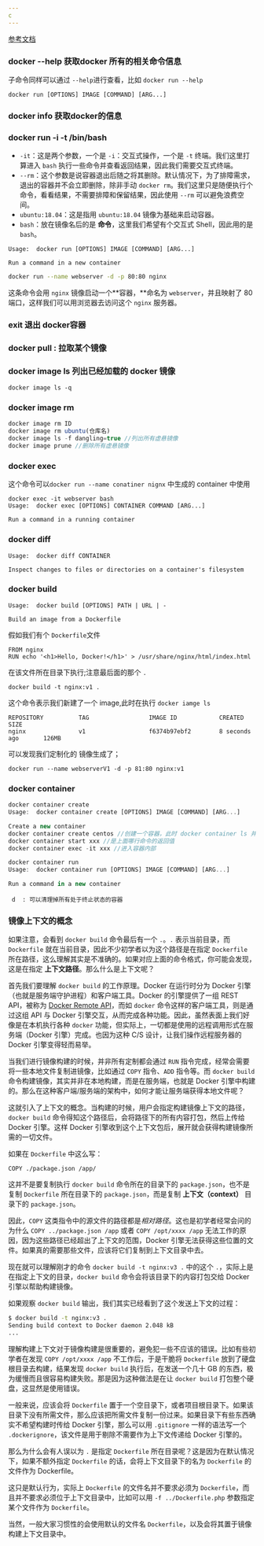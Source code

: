 ```yaml
---
c
---
```


[参考文档](https://yeasy.gitbooks.io/docker_practice/image/build.html)

### docker --help 获取docker 所有的相关命令信息

子命令同样可以通过 `--help`进行查看，比如 `docker run --help`

```
docker run [OPTIONS] IMAGE [COMMAND] [ARG...]
```

### docker info 获取docker的信息

### docker run -i -t  /bin/bash 

- `-it`：这是两个参数，一个是 `-i`：交互式操作，一个是 `-t` 终端。我们这里打算进入 `bash` 执行一些命令并查看返回结果，因此我们需要交互式终端。
- `--rm`：这个参数是说容器退出后随之将其删除。默认情况下，为了排障需求，退出的容器并不会立即删除，除非手动 `docker rm`。我们这里只是随便执行个命令，看看结果，不需要排障和保留结果，因此使用 `--rm` 可以避免浪费空间。
- `ubuntu:18.04`：这是指用 `ubuntu:18.04` 镜像为基础来启动容器。
- `bash`：放在镜像名后的是 **命令**，这里我们希望有个交互式 Shell，因此用的是 `bash`。

```
Usage:	docker run [OPTIONS] IMAGE [COMMAND] [ARG...]

Run a command in a new container
```

```bash
docker run --name webserver -d -p 80:80 nginx
```

这条命令会用 `nginx` 镜像启动一个**容器，**命名为 `webserver`，并且映射了 80 端口，这样我们可以用浏览器去访问这个 `nginx` 服务器。

### exit 退出 docker容器

### docker pull : 拉取某个镜像

### docker image ls 列出已经加载的 docker 镜像

```
docker image ls -q 
```

### docker image rm 

```javascript
docker image rm ID
docker image rm ubuntu(仓库名)
docker image ls -f dangling=true //列出所有虚悬镜像
docker image prune //删除所有虚悬镜像
```

### docker exec

这个命令可以`docker run --name conatiner nignx` 中生成的 container 中使用

```
docker exec -it webserver bash
Usage:	docker exec [OPTIONS] CONTAINER COMMAND [ARG...]

Run a command in a running container
```

### docker diff

```
Usage:	docker diff CONTAINER

Inspect changes to files or directories on a container's filesystem
```

### docker build 

```
Usage:	docker build [OPTIONS] PATH | URL | -

Build an image from a Dockerfile
```

假如我们有个 `Dockerfile`文件

```
FROM nginx
RUN echo '<h1>Hello, Docker!</h1>' > /usr/share/nginx/html/index.html
```

在该文件所在目录下执行;注意最后面的那个 `.`

```
docker build -t nginx:v1 .
```

这个命令表示我们新建了一个 image,此时在执行 `docker iamge ls `

```
REPOSITORY          TAG                 IMAGE ID            CREATED             SIZE
nginx               v1                  f6374b97ebf2        8 seconds ago       126MB
```

可以发现我们定制化的 镜像生成了；

```
docker run --name webserverV1 -d -p 81:80 nginx:v1
```

### docker container

```javascript
docker container create
Usage:	docker container create [OPTIONS] IMAGE [COMMAND] [ARG...]

Create a new container
docker container create centos //创建一个容器，此时 docker container ls 并没有这个容器，因为还没有启动
docker container start xxx //是上面哪行命令的返回值
docker container exec -it xxx //进入容器内部

docker container run 
Usage:	docker container run [OPTIONS] IMAGE [COMMAND] [ARG...]

Run a command in a new container
```

````
 d  : 可以清理掉所有处于终止状态的容器
````



### 镜像上下文的概念

如果注意，会看到 `docker build` 命令最后有一个 `.`。`.` 表示当前目录，而 `Dockerfile` 就在当前目录，因此不少初学者以为这个路径是在指定 `Dockerfile` 所在路径，这么理解其实是不准确的。如果对应上面的命令格式，你可能会发现，这是在指定 **上下文路径**。那么什么是上下文呢？

首先我们要理解 `docker build` 的工作原理。Docker 在运行时分为 Docker 引擎（也就是服务端守护进程）和客户端工具。Docker 的引擎提供了一组 REST API，被称为 [Docker Remote API](https://docs.docker.com/develop/sdk/)，而如 `docker` 命令这样的客户端工具，则是通过这组 API 与 Docker 引擎交互，从而完成各种功能。因此，虽然表面上我们好像是在本机执行各种 `docker` 功能，但实际上，一切都是使用的远程调用形式在服务端（Docker 引擎）完成。也因为这种 C/S 设计，让我们操作远程服务器的 Docker 引擎变得轻而易举。

当我们进行镜像构建的时候，并非所有定制都会通过 `RUN` 指令完成，经常会需要将一些本地文件复制进镜像，比如通过 `COPY` 指令、`ADD` 指令等。而 `docker build` 命令构建镜像，其实并非在本地构建，而是在服务端，也就是 Docker 引擎中构建的。那么在这种客户端/服务端的架构中，如何才能让服务端获得本地文件呢？

这就引入了上下文的概念。当构建的时候，用户会指定构建镜像上下文的路径，`docker build` 命令得知这个路径后，会将路径下的所有内容打包，然后上传给 Docker 引擎。这样 Docker 引擎收到这个上下文包后，展开就会获得构建镜像所需的一切文件。

如果在 `Dockerfile` 中这么写：

```docker
COPY ./package.json /app/
```

这并不是要复制执行 `docker build` 命令所在的目录下的 `package.json`，也不是复制 `Dockerfile` 所在目录下的 `package.json`，而是复制 **上下文（context）** 目录下的 `package.json`。

因此，`COPY` 这类指令中的源文件的路径都是*相对路径*。这也是初学者经常会问的为什么 `COPY ../package.json /app` 或者 `COPY /opt/xxxx /app` 无法工作的原因，因为这些路径已经超出了上下文的范围，Docker 引擎无法获得这些位置的文件。如果真的需要那些文件，应该将它们复制到上下文目录中去。

现在就可以理解刚才的命令 `docker build -t nginx:v3 .` 中的这个 `.`，实际上是在指定上下文的目录，`docker build` 命令会将该目录下的内容打包交给 Docker 引擎以帮助构建镜像。

如果观察 `docker build` 输出，我们其实已经看到了这个发送上下文的过程：

```bash
$ docker build -t nginx:v3 .
Sending build context to Docker daemon 2.048 kB
...
```

理解构建上下文对于镜像构建是很重要的，避免犯一些不应该的错误。比如有些初学者在发现 `COPY /opt/xxxx /app` 不工作后，于是干脆将 `Dockerfile` 放到了硬盘根目录去构建，结果发现 `docker build` 执行后，在发送一个几十 GB 的东西，极为缓慢而且很容易构建失败。那是因为这种做法是在让 `docker build` 打包整个硬盘，这显然是使用错误。

一般来说，应该会将 `Dockerfile` 置于一个空目录下，或者项目根目录下。如果该目录下没有所需文件，那么应该把所需文件复制一份过来。如果目录下有些东西确实不希望构建时传给 Docker 引擎，那么可以用 `.gitignore` 一样的语法写一个 `.dockerignore`，该文件是用于剔除不需要作为上下文传递给 Docker 引擎的。

那么为什么会有人误以为 `.` 是指定 `Dockerfile` 所在目录呢？这是因为在默认情况下，如果不额外指定 `Dockerfile` 的话，会将上下文目录下的名为 `Dockerfile` 的文件作为 Dockerfile。

这只是默认行为，实际上 `Dockerfile` 的文件名并不要求必须为 `Dockerfile`，而且并不要求必须位于上下文目录中，比如可以用 `-f ../Dockerfile.php` 参数指定某个文件作为 `Dockerfile`。

当然，一般大家习惯性的会使用默认的文件名 `Dockerfile`，以及会将其置于镜像构建上下文目录中。

